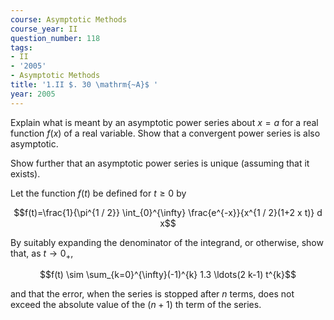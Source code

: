 ```yaml
---
course: Asymptotic Methods
course_year: II
question_number: 118
tags:
- II
- '2005'
- Asymptotic Methods
title: '1.II $. 30 \mathrm{~A}$ '
year: 2005
---
```



Explain what is meant by an asymptotic power series about $x=a$ for a real function $f(x)$ of a real variable. Show that a convergent power series is also asymptotic.

Show further that an asymptotic power series is unique (assuming that it exists).

Let the function $f(t)$ be defined for $t \geqslant 0$ by

$$f(t)=\frac{1}{\pi^{1 / 2}} \int_{0}^{\infty} \frac{e^{-x}}{x^{1 / 2}(1+2 x t)} d x$$

By suitably expanding the denominator of the integrand, or otherwise, show that, as $t \rightarrow 0_{+}$,

$$f(t) \sim \sum_{k=0}^{\infty}(-1)^{k} 1.3 \ldots(2 k-1) t^{k}$$

and that the error, when the series is stopped after $n$ terms, does not exceed the absolute value of the $(n+1)$ th term of the series.